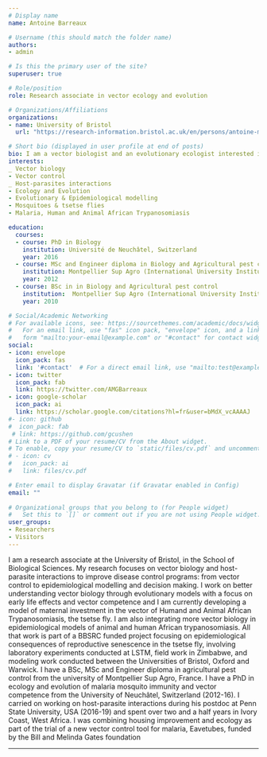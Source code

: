 ```yaml
---
# Display name
name: Antoine Barreaux

# Username (this should match the folder name)
authors:
- admin

# Is this the primary user of the site?
superuser: true

# Role/position
role: Research associate in vector ecology and evolution

# Organizations/Affiliations
organizations:
- name: University of Bristol
  url: "https://research-information.bristol.ac.uk/en/persons/antoine-m-g-barreaux(cc59626c-1654-4921-9056-ed69a8c1fd84).html"

# Short bio (displayed in user profile at end of posts)
bio: I am a vector biologist and an evolutionary ecologist interested in host parasites interactions, vector control and carry over effects with a focus on Malaria and Human and Animal African Trypanosomiasis.
interests:
_ Vector biology
- Vector control
_ Host-parasites interactions
- Ecology and Evolution
- Evolutionary & Epidemiological modelling
- Mosquitoes & tsetse flies
- Malaria, Human and Animal African Trypanosomiasis

education:
  courses:
  - course: PhD in Biology
    institution: Université de Neuchâtel, Switzerland
    year: 2016
  - course: MSc and Engineer diploma in Biology and Agricultural pest control
    institution: Montpellier Sup Agro (International University Institute of Advanced Agricultural Science, biotechnologies, and Management), France
    year: 2012
  - course: BSc in in Biology and Agricultural pest control
    institution:  Montpellier Sup Agro (International University Institute of Advanced Agricultural Science, biotechnologies, and Management), France
    year: 2010

# Social/Academic Networking
# For available icons, see: https://sourcethemes.com/academic/docs/widgets/#icons
#   For an email link, use "fas" icon pack, "envelope" icon, and a link in the
#   form "mailto:your-email@example.com" or "#contact" for contact widget.
social:
- icon: envelope
  icon_pack: fas
  link: '#contact'  # For a direct email link, use "mailto:test@example.org".
- icon: twitter
  icon_pack: fab
  link: https://twitter.com/AMGBarreaux
- icon: google-scholar
  icon_pack: ai
  link: https://scholar.google.com/citations?hl=fr&user=bMdX_vcAAAAJ
#- icon: github
#  icon_pack: fab
 # link: https://github.com/gcushen
# Link to a PDF of your resume/CV from the About widget.
# To enable, copy your resume/CV to `static/files/cv.pdf` and uncomment the lines below.  
# - icon: cv
#   icon_pack: ai
#   link: files/cv.pdf

# Enter email to display Gravatar (if Gravatar enabled in Config)
email: ""
  
# Organizational groups that you belong to (for People widget)
#   Set this to `[]` or comment out if you are not using People widget.  
user_groups:
- Researchers
- Visitors
---
```

I am a research associate at the University of Bristol, in the School of Biological Sciences. My research focuses on vector biology and host-parasite interactions to improve disease control programs: from vector control to epidemiological modelling and decision making. 
I work on better understanding vector biology through evolutionary models with a focus on early life effects and vector competence and I am currently developing a model of maternal investment in the vector of Humand and Animal African Trypanosomiasis, the tsetse fly. I am also integrating more vector biology in epidemiological models of animal and human African trypanosomiasis. All that work is part of a BBSRC funded project focusing on epidemiological consequences of reproductive senescence in the tsetse fly, involving laboratory experiments conducted at LSTM, field work in Zimbabwe, and modeling work conducted between the Universities of Bristol, Oxford and Warwick.
I have a BSc, MSc and Engineer diploma in agricultural pest control from the university of Montpellier Sup Agro, France. I have a PhD in ecology and evolution of malaria mosquito immunity and vector competence from the University of Neuchâtel, Switzerland (2012-16). I carried on working on host-parasite interactions during his postdoc at Penn State University, USA (2016-19) and spent over two and a half years in Ivory Coast, West Africa. I was combining housing improvement and ecology as part of the trial of a new vector control tool for malaria, Eavetubes, funded by the Bill and Melinda Gates foundation

---
